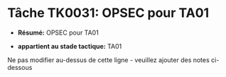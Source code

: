 # Tâche TK0031: OPSEC pour TA01

* **Résumé:** OPSEC pour TA01

* **appartient au stade tactique:** TA01

Ne pas modifier au-dessus de cette ligne - veuillez ajouter des notes ci-dessous